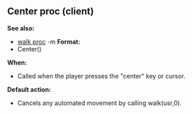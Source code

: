 ## Center proc (client)
**See also:**
*   [walk proc](/ref/proc/walk.md) -m<!-- -->
**Format:**
*   Center()
<!-- -->
**When:**
*   Called when the player presses the \"center\" key or cursor.
<!-- -->
**Default action:**
*   Cancels any automated movement by calling walk(usr,0).